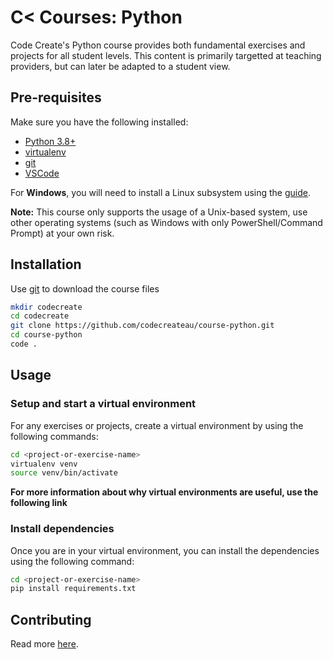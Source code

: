 # C< Courses: Python

Code Create's Python course provides both fundamental exercises and projects for
all student levels. This content is primarily targetted at teaching providers,
but can later be adapted to a student view.

## Pre-requisites

Make sure you have the following installed:

- [Python 3.8+](https://www.python.org/downloads/)
- [virtualenv](https://pypi.org/project/virtualenv/)
- [git](https://git-scm.com/)
- [VSCode](https://code.visualstudio.com/download)

For **Windows**, you will need to install a Linux subsystem using the [guide](https://www.howtogeek.com/249966/how-to-install-and-use-the-linux-bash-shell-on-windows-10/).

**Note:** This course only supports the usage of a Unix-based system, use other
operating systems (such as Windows with only PowerShell/Command Prompt) at your
own risk.

## Installation

Use [git](https://git-scm.com/) to download the course files

```bash
mkdir codecreate
cd codecreate
git clone https://github.com/codecreateau/course-python.git
cd course-python
code .
```

## Usage

### Setup and start a virtual environment

For any exercises or projects, create a virtual environment by using the
following commands:

```bash
cd <project-or-exercise-name>
virtualenv venv
source venv/bin/activate
```

**For more information about why virtual environments are useful, use the**
**following link**

### Install dependencies

Once you are in your virtual environment, you can install the dependencies using
the following command:

```bash
cd <project-or-exercise-name>
pip install requirements.txt
```

## Contributing

Read more [here](./CONTRIBUTING.md).

